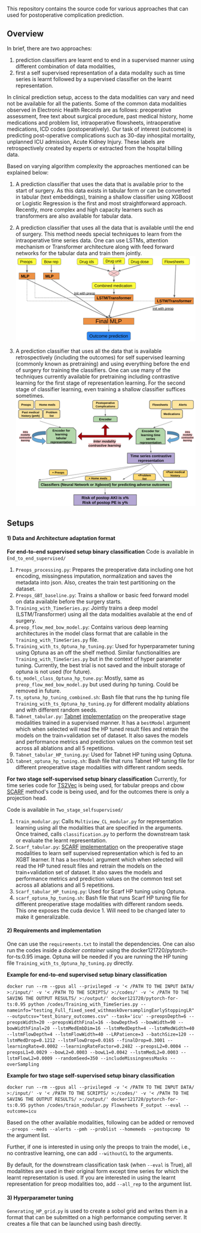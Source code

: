 This repository contains the source code for various approaches that can used for postoperative complication prediction.

## Overview

In brief, there are two approaches: 
1) prediction classifiers are learnt end to end in a supervised manner using different combination of data modalities, 
2) first a self supervised representation of a data modality such as time series is learnt followed by a supervised classifier on the learnt representation.

In clinical prediction setup, access to the data modalities can vary and need not be available for all the patients. 
Some of the common data modalities observed in Electronic Health Records are as follows: preoperative assessment, free text about surgical procedure, past medical history, home medications and problem list, intraoperative flowsheets, intraoperative medications, ICD codes (postoperatively).
Our task of interest (outcome) is predicting post-operative complications such as 30-day inhospital mortality, unplanned ICU admission, Acute Kidney Injury. These labels are retrospectively created by experts or extracted from the hospital billing data.

Based on varying algorithm complexity the approaches mentioned can be explained below:

1) A prediction classifier that uses the data that is available prior to the start of surgery. As this data exists in tabular form or can be converted in tabular (text embeddings), training a shallow classifier using XGBoost or Logistic Regression is the first and most straightforward approach. Recently, more complex and high capacity learners such as transformers are also available for tabular data. 

2) A prediction classifier that uses all the data that is available until the end of surgery. This method needs special techniques to learn from the intraoperative time series data. One can use LSTMs, attention mechanism or Transformer architecture along with feed forward networks for the tabular data and train them jointly.
![End to End Architecture](/Images/End-toEnd_Supervised.png)

3) A prediction classifier that uses all the data that is available retrospectively (including the outcomes) for self supervised learning (commonly known as pretraining) and using everything before the end of surgery for training the classifiers. One can use many of the techniques currently available for pretraining including contrastive learning for the first stage of representation learning. For the second stage of classifier learning, even training a shallow classifier suffices sometimes.
![MVCL Architecture](/Images/MVCL_SelfSupervised.png)

## Setups


#### 1) Data and Architecture adaptation format  

**For end-to-end supervised setup binary classification**
Code is available in `End_to_end_supervised/`

1) `Preops_processing.py`: Prepares the preoperative data including one hot encoding, missingness imputation, normalization and saves the metadata into json. Also, creates the train test partitioning on the dataset. 
2) `Preops_GBT_baseline.py`: Trains a shallow or basic feed forward model on data available before the surgery starts.
3) `Training_with_TimeSeries.py`: Jointly trains a deep model (LSTM/Transformer) using all the data modalities available at the end of surgery.
4) `preop_flow_med_bow_model.py`: Contains various deep learning architectures in the model class format that are callable in the `Training_with_TimeSeries.py` file.
5) `Training_with_ts_Optuna_hp_tuning.py`: Used for hyperparameter tuning using Optuna as an off the shelf method. Similar functionalities are `Training_with_TimeSeries.py` but in the context of hyper parameter tuning. Currently, the best trial is not saved and the inbuilt storage of optuna is not used (for future).
6) `ts_model_class_Optuna_hp_tune.py`: Mostly, same as `preop_flow_med_bow_model.py` but used during hp tuning. Could be removed in future.
7) `ts_optuna_hp_tuning_combined.sh`: Bash file that runs the hp tuning file `Training_with_ts_Optuna_hp_tuning.py` for different modality ablations and with different random seeds.
8) `Tabnet_tabular.py`: [Tabnet](https://arxiv.org/pdf/1908.07442) [implementation](https://github.com/dreamquark-ai/tabnet) on the preoperative stage modalities trained in a supervised manner. It has a `bestModel` argument which when selected will read the HP tuned result files and retrain the models on the train+validation set of dataset. It also saves the models and performance metrics and prediction values on the common test set across all ablations and all 5 repetitions.
9) `Tabnet_tabular_HP_tuning.py`: Used for Tabnet HP tuning using Optuna. 
10) `tabnet_optuna_hp_tuning.sh`: Bash file that runs Tabnet HP tuning file for different preoperative stage modalities with different random seeds.

**For two stage self-supervised setup binary classification**
Currently, for time series code for [TS2Vec](https://github.com/yuezhihan/ts2vec) is being used, for tabular preops and cbow [SCARF](https://github.com/clabrugere/pytorch-scarf/tree/master) method's code is being used, and for the outcomes there is only a projection head.

Code is available in `Two_stage_selfsupervised/`

1) `train_modular.py`: Calls `Multiview_CL_modular.py` for representation learning using all the modalities that are specified in the arguments. Once trained, calls `classification.py` to perform the downstream task or evaluate the learnt representation.
2) `Scarf_tabular.py`: [SCARF](https://arxiv.org/pdf/2106.15147) [implementation](https://github.com/clabrugere/pytorch-scarf) on the preoperative stage modalities to learn self supervised representation which is fed to an XGBT learner. It has a `bestModel` argument which when selected will read the HP tuned result files and retrain the models on the train+validation set of dataset. It also saves the models and performance metrics and prediction values on the common test set across all ablations and all 5 repetitions.
3) `Scarf_tabular_HP_tuning.py`: Used for Scarf HP tuning using Optuna.
4) `scarf_optuna_hp_tuning.sh`: Bash file that runs Scarf HP tuning file for different preoperative stage modalities with different random seeds. This one exposes the cuda device 1. Will need to be changed later to make it generalizable.

#### 2) Requirements and implementation

One can use the `requirements.txt` to install the dependencies. One can also run the codes inside a *docker container* using the docker121720/pytorch-for-ts:0.95 image. Optuna will be needed if you are running the HP tuning file `Training_with_ts_Optuna_hp_tuning.py` directly.

**Example for end-to-end supervised setup binary classification**
```
docker run --rm --gpus all --privileged -v '< /PATH TO THE INPUT DATA/ >:/input/' -v '< /PATH TO THE SCRIPTS/ >:/codes/' -v '< /PATH TO THE SAVING THE OUTPUT RESULTS/ >:/output/' docker121720/pytorch-for-ts:0.95 python /codes/Training_with_TimeSeries.py --nameinfo="testing_Full_fixed_seed_withmaskOversamplingEarlyStoppingLR" --outputcsv="test_binary_outcomes.csv" --task='icu' --preopsDepth=6 --preopsWidth=20 --preopsWidthFinal=16 --bowDepth=5 --bowWidth=90 --bowWidthFinal=20 --lstmMedEmbDim=16 --lstmMedDepth=4 --lstmMedWidth=40 --lstmFlowDepth=4 --lstmFlowWidth=40 --LRPatience=3 --batchSize=120 --lstmMedDrop=0.1212 --lstmFlowDrop=0.0165 --finalDrop=0.3001 --learningRate=0.0002 --learningRateFactor=0.2482 --preopsL2=0.0004 --preopsL1=0.0029 --bowL2=0.0003 --bowL1=0.0042 --lstmMedL2=0.0003 --lstmFlowL2=0.0009 --randomSeed=350 --includeMissingnessMasks --overSampling
```

**Example for two stage self-supervised setup binary classification**
```
docker run --rm --gpus all --privileged -v '< /PATH TO THE INPUT DATA/ >:/input/' -v '< /PATH TO THE SCRIPTS/ >:/codes/' -v '< /PATH TO THE SAVING THE OUTPUT RESULTS/ >:/output/' docker121720/pytorch-for-ts:0.95 python /codes/train_modular.py Flowsheets F_output --eval --outcome=icu
```
Based on the other available modalities, following can be added or removed ``` --preops --meds --alerts --pmh --problist --homemeds --postopcomp  ``` to the argument list. 

Further, if one is interested in using only the preops to train the model, i.e., no contrastive learning, one can add ``` --withoutCL ``` to the arguments.

By default, for the downstream classification task (when ``` --eval ``` is True), all modalitites are used in their original form except time series for which the learnt representation is used. 
If you are interested in using the learnt representation for preop modalities too, add ``` --all_rep ``` to the argument list. 


#### 3) Hyperparameter tuning

`Generating_HP_grid.py` is used to create a sobol grid and writes them in a format that can be submitted on a high performance computing server. It creates a file that can be launched using bash directly.
